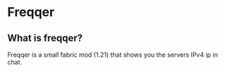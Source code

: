 # Freqqer
## What is freqqer?
Freqqer is a small fabric mod (1.21) that shows you the servers IPv4 ip in chat.
